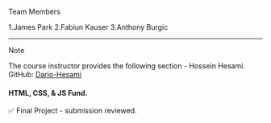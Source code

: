 Team Members

1.James Park
2.Fabiun Kauser
3.Anthony Burgic

 ---
> [!NOTE]
> The course instructor provides the following section - Hossein Hesami.<br>GitHub: <a href="https://github.com/Dario-Hesami">Dario-Hesami</a>
<h4>HTML, CSS, & JS Fund.</h4>
✅ Final Project - submission reviewed.
